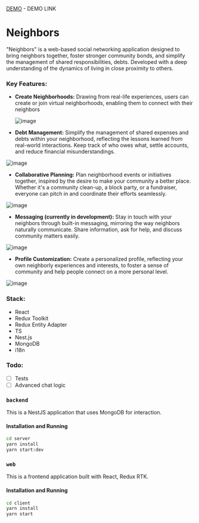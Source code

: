 [DEMO](https://neighbors-15ma.onrender.com) - DEMO LINK
# Neighbors
"Neighbors" is a web-based social networking application designed to bring neighbors together, foster stronger community bonds, and simplify the management of shared responsibilities, debts. Developed with a deep understanding of the dynamics of living in close proximity to others.

### Key Features:

- **Create Neighborhoods:** Drawing from real-life experiences, users can create or join virtual neighborhoods, enabling them to connect with their neighbors

  ![image](https://github.com/Vayts/neighbors-rtk/assets/54949928/24d60bcd-958f-4410-80f1-0b702d6ff90d)

- **Debt Management:** Simplify the management of shared expenses and debts within your neighborhood, reflecting the lessons learned from real-world interactions. Keep track of who owes what, settle accounts, and reduce financial misunderstandings.

 ![image](https://github.com/Vayts/neighbors-rtk/assets/54949928/5137a190-073f-48c9-bf01-cfd1b95bb1c3)

- **Collaborative Planning:** Plan neighborhood events or initiatives together, inspired by the desire to make your community a better place. Whether it's a community clean-up, a block party, or a fundraiser, everyone can pitch in and coordinate their efforts seamlessly.

 ![image](https://github.com/Vayts/neighbors-rtk/assets/54949928/cd079549-8ba0-421e-b385-08608a84027a)

- **Messaging (currently in development):** Stay in touch with your neighbors through built-in messaging, mirroring the way neighbors naturally communicate. Share information, ask for help, and discuss community matters easily.

 ![image](https://github.com/Vayts/neighbors-rtk/assets/54949928/68647717-18ef-4a81-aa1d-cc1a5b64a56c)

- **Profile Customization:** Create a personalized profile, reflecting your own neighborly experiences and interests, to foster a sense of community and help people connect on a more personal level.

 ![image](https://github.com/Vayts/neighbors-rtk/assets/54949928/44051121-d201-463f-ab1f-73c30ec85b27)

### Stack:

- React
- Redux Toolkit
- Redux Entity Adapter
- TS
- Nest.js
- MongoDB
- i18n

### Todo:

- [ ] Tests
- [ ] Advanced chat logic

### `backend`

This is a NestJS application that uses MongoDB for interaction.

#### Installation and Running

```bash
cd server
yarn install
yarn start:dev
```

### `web`
This is a frontend application built with React, Redux RTK.

#### Installation and Running
```bash
cd client
yarn install
yarn start
```
